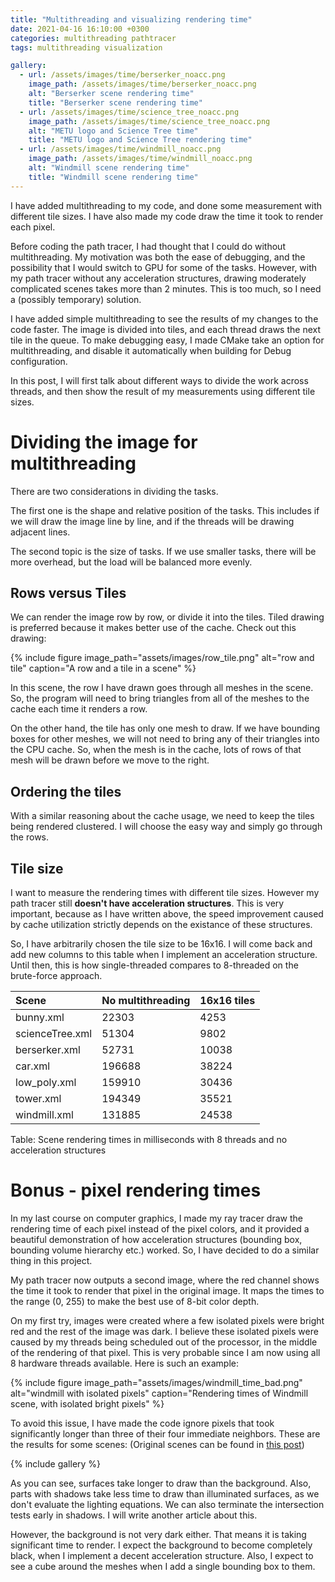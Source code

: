 ```yaml
---
title: "Multithreading and visualizing rendering time"
date: 2021-04-16 16:10:00 +0300
categories: multithreading pathtracer
tags: multithreading visualization

gallery:
  - url: /assets/images/time/berserker_noacc.png
    image_path: /assets/images/time/berserker_noacc.png
    alt: "Berserker scene rendering time"
    title: "Berserker scene rendering time"
  - url: /assets/images/time/science_tree_noacc.png
    image_path: /assets/images/time/science_tree_noacc.png
    alt: "METU logo and Science Tree time"
    title: "METU logo and Science Tree rendering time"
  - url: /assets/images/time/windmill_noacc.png
    image_path: /assets/images/time/windmill_noacc.png
    alt: "Windmill scene rendering time"
    title: "Windmill scene rendering time"
---
```


I have added multithreading to my code, and done some measurement with different
tile sizes. I have also made my code draw the time it took to render each pixel.

<!--more-->

Before coding the path tracer, I had thought that I could do without multithreading.
My motivation was both the ease of debugging, and the possibility that I would switch
to GPU for some of the tasks. However, with my path tracer without any acceleration
structures, drawing moderately complicated scenes takes more than 2 minutes. This
is too much, so I need a (possibly temporary) solution.

I have added simple multithreading to see the results of my changes to the code
faster. The image is divided into tiles, and each thread draws the next tile in
the queue. To make debugging easy, I made CMake take an option for multithreading,
and disable it automatically when building for Debug configuration.

In this post, I will first talk about different ways to divide the work across
threads, and then show the result of my measurements using different tile sizes.

# Dividing the image for multithreading

There are two considerations in dividing the tasks.

The first one is the shape and
relative position of the tasks. This includes if we will draw the image line by
line, and if the threads will be drawing adjacent lines.

The second topic is the size of tasks. If we use smaller tasks, there will be more 
overhead, but the load will be balanced more evenly.

## Rows versus Tiles

We can render the image row by row, or divide it into the tiles. Tiled drawing is
preferred because it makes better use of the cache. Check out this drawing:

{% include figure image_path="assets/images/row_tile.png" alt="row and tile" caption="A row and a tile in a scene" %}

In this scene, the row I have drawn goes through all meshes in the scene. So, the
program will need to bring triangles from all of the meshes to the cache each time
it renders a row.

On the other hand, the tile has only one mesh to draw. If we have bounding boxes
for other meshes, we will not need to bring any of their triangles into the CPU cache.
So, when the mesh is in the cache, lots of rows of that mesh will be drawn before
we move to the right.

## Ordering the tiles

With a similar reasoning about the cache usage, we need to keep the tiles being rendered
clustered. I will choose the easy way and simply go through the rows.

## Tile size

I want to measure the rendering times with different tile sizes. However my path tracer
still **doesn't have acceleration structures**. This is very important, because as
I have written above, the speed improvement caused by cache utilization strictly depends
on the existance of these structures.

So, I have arbitrarily chosen the tile size to be 16x16. I will come back and
add new columns to this table when I implement an acceleration structure. Until
then, this is how single-threaded compares to 8-threaded on the brute-force approach.

| Scene           | No multithreading | 16x16 tiles |
| :-------------- | :---------------- | :---------- |
| bunny.xml       | 22303             | 4253        |
| scienceTree.xml | 51304             | 9802        |
| berserker.xml   | 52731             | 10038       |
| car.xml         | 196688            | 38224       |
| low_poly.xml    | 159910            | 30436       |
| tower.xml       | 194349            | 35521       |
| windmill.xml    | 131885            | 24538       |

Table: Scene rendering times in milliseconds with 8 threads and no acceleration structures


# Bonus - pixel rendering times

In my last course on computer graphics, I made my ray tracer draw the rendering
time of each pixel instead of the pixel colors, and it provided a beautiful
demonstration of how acceleration structures (bounding box, bounding volume hierarchy
etc.) worked. So, I have decided to do a similar thing in this project.

My path tracer now outputs a second image, where the red channel shows the time it
took to render that pixel in the original image. It maps the times to the range
(0, 255) to make the best use of 8-bit color depth.

On my first try, images were created where a few isolated pixels were bright red
and the rest of the image was dark. I believe these isolated pixels were caused by
my threads being scheduled out of the processor, in the middle of the rendering of
that pixel. This is very probable since I am now using all 8 hardware threads
available. Here is such an example:

{% include figure image_path="assets/images/windmill_time_bad.png" alt="windmill
with isolated pixels" caption="Rendering times of Windmill scene, with isolated
bright pixels" %}

To avoid this issue, I have made the code ignore pixels that took significantly
longer than three of their four immediate neighbors. These are the results for
some scenes: (Original scenes can be found in [this post][original-images])

{% include gallery %}

As you can see, surfaces take longer to draw than the background. Also, parts with shadows
take less time to draw than illuminated surfaces, as we don't evaluate the lighting equations.
We can also terminate the intersection tests early in shadows. I will write another article about this.

However, the background is not very dark either. That means it is taking significant
time to render. I expect the background to become completely black, when I implement a 
decent acceleration structure. Also, I expect to see a cube around the meshes when I 
add a single bounding box to them.

[original-images]: /posts/